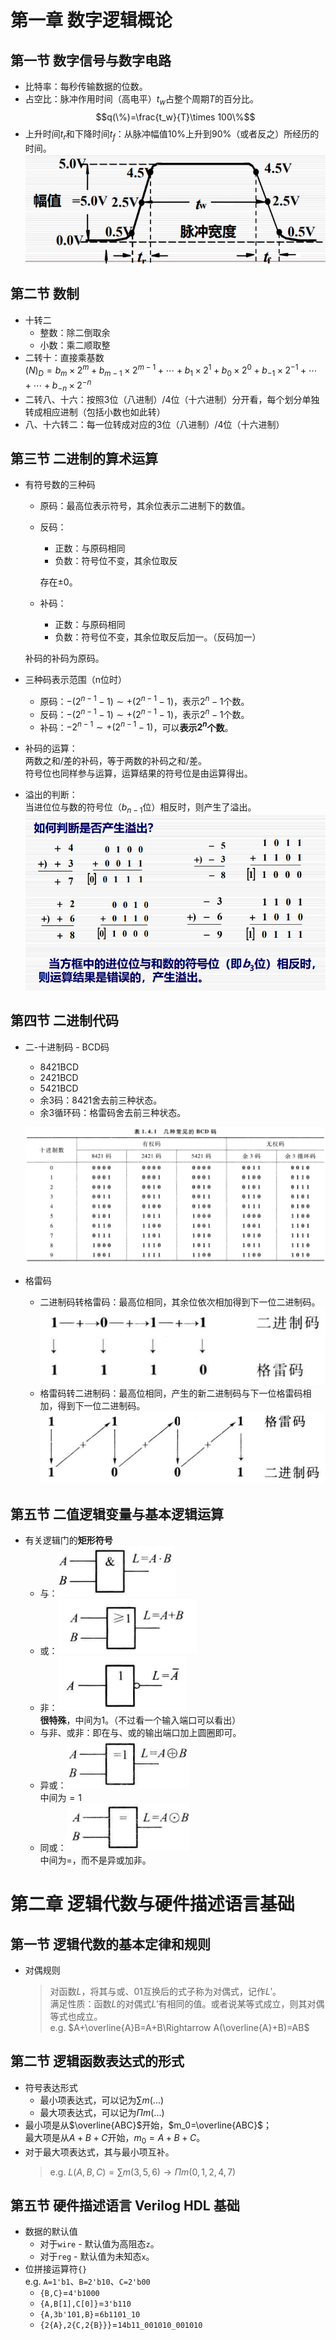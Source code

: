 # 第一章 数字逻辑概论

## 第一节 数字信号与数字电路

* 比特率：每秒传输数据的位数。
* 占空比：脉冲作用时间（高电平）$t_w$占整个周期$T$的百分比。
  $$q(\%)=\frac{t_w}{T}\times 100\%$$
* 上升时间$t_r$和下降时间$t_f$：从脉冲幅值$10\%$上升到$90\%$（或者反之）所经历的时间。  
  ![图 1](images/%E8%80%83%E7%82%B9%E6%80%BB%E7%BB%93--11-22_22-53-49.png)  

## 第二节 数制

* 十转二
  * 整数：除二倒取余
  * 小数：乘二顺取整  
* 二转十：直接乘基数  
  $(N)_D=b_{m}\times2^{m}+b_{m-1}\times2^{m-1}+\cdots+b_1\times2^1+b_0\times2^0+b_{-1}\times2^{-1}+\cdots+\cdots+b_{-n}\times2^{-n}$
* 二转八、十六：按照3位（八进制）/4位（十六进制）分开看，每个划分单独转成相应进制（包括小数也如此转）
* 八、十六转二：每一位转成对应的3位（八进制）/4位（十六进制）

## 第三节 二进制的算术运算

* 有符号数的三种码
  * 原码：最高位表示符号，其余位表示二进制下的数值。  
  * 反码：
    * 正数：与原码相同
    * 负数：符号位不变，其余位取反

    存在$\pm0$。
  * 补码：
    * 正数：与原码相同
    * 负数：符号位不变，其余位取反后加一。（反码加一）
  
  补码的补码为原码。
* 三种码表示范围（n位时）
  * 原码：$-(2^{n-1}-1)\sim+(2^{n-1}-1)$，表示$2^n-1$个数。
  * 反码：$-(2^{n-1}-1)\sim+(2^{n-1}-1)$，表示$2^n-1$个数。
  * 补码：$-2^{n-1}\sim+(2^{n-1}-1)$，可以**表示$2^n$个数**。
* 补码的运算：  
  两数之和/差的补码，等于两数的补码之和/差。  
  符号位也同样参与运算，运算结果的符号位是由运算得出。
* 溢出的判断：  
  当进位位与数的符号位（$b_{n-1}$位）相反时，则产生了溢出。
  ![图 1](images/%E8%80%83%E7%82%B9%E6%80%BB%E7%BB%93--01-03_19-30-27.png)

## 第四节 二进制代码

* 二-十进制码 - BCD码
  * 8421BCD
  * 2421BCD
  * 5421BCD
  * 余3码：8421舍去前三种状态。
  * 余3循环码：格雷码舍去前三种状态。
  
  ![BCD码](images/%E8%80%83%E7%82%B9%E6%80%BB%E7%BB%93--11-23_09-20-23.png)
* 格雷码  
  * 二进制码转格雷码：最高位相同，其余位依次相加得到下一位二进制码。  
    ![二进制码转格雷码](images/%E8%80%83%E7%82%B9%E6%80%BB%E7%BB%93--11-23_09-19-52.png)
  * 格雷码转二进制码：最高位相同，产生的新二进制码与下一位格雷码相加，得到下一位二进制码。  
    ![格雷码转二进制码](images/%E8%80%83%E7%82%B9%E6%80%BB%E7%BB%93--11-23_09-19-43.png)

## 第五节 二值逻辑变量与基本逻辑运算

* 有关逻辑门的**矩形符号**
  * 与：![图 1](images/%E8%80%83%E7%82%B9%E6%80%BB%E7%BB%93--11-22_12-32-09.png)
  * 或：![图 2](images/%E8%80%83%E7%82%B9%E6%80%BB%E7%BB%93--11-22_12-32-24.png)
  * 非：![图 3](images/%E8%80%83%E7%82%B9%E6%80%BB%E7%BB%93--11-22_12-32-35.png)  
    **很特殊**，中间为$1$。（不过看一个输入端口可以看出）
  * 与非、或非：即在与、或的输出端口加上圆圈即可。
  * 异或：![图 4](images/%E8%80%83%E7%82%B9%E6%80%BB%E7%BB%93--11-22_12-33-54.png)  
    中间为$=1$
  * 同或：![图 5](images/%E8%80%83%E7%82%B9%E6%80%BB%E7%BB%93--11-22_12-34-21.png)  
    中间为$=$，而不是异或加非。

# 第二章 逻辑代数与硬件描述语言基础

## 第一节 逻辑代数的基本定律和规则

* 对偶规则
  > 对函数$L$，将其与或、01互换后的式子称为对偶式，记作$L'$。  
  > 满足性质：函数$L$的对偶式$L'$有相同的值。或者说某等式成立，则其对偶等式也成立。  
  > e.g. $A+\overline{A}B=A+B\Rightarrow A(\overline{A}+B)=AB$

## 第二节 逻辑函数表达式的形式

* 符号表达形式
  * 最小项表达式，可以记为$\sum m(...)$
  * 最大项表达式，可以记为$\Pi m(...)$
* 最小项是从$\overline{ABC}$开始，$m_0=\overline{ABC}$；  
  最大项是从$A+B+C$开始，$m_0=A+B+C$。
* 对于最大项表达式，其与最小项互补。
  > e.g. $L(A,B,C)=\sum m(3,5,6) \rightarrow \Pi m(0,1,2,4,7)$

## 第五节 硬件描述语言 Verilog HDL 基础

* 数据的默认值
  * 对于`wire` - 默认值为高阻态`z`。
  * 对于`reg` - 默认值为未知态`x`。
* 位拼接运算符`{}`  
  e.g. `A=1'b1`、`B=2'b10`、`C=2'b00`
  * `{B,C}`=`4'b1000`
  * `{A,B[1],C[0]}`=`3'b110`
  * `{A,3b'101,B}`=`6b1101_10`
  * `{2{A},2{C,2{B}}}`=`14b11_001010_001010`
